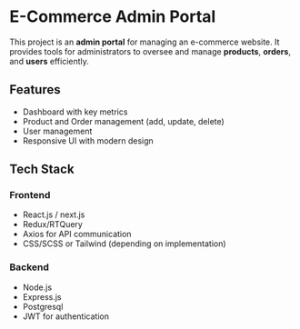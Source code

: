 # E-Commerce Admin Portal

This project is an **admin portal** for managing an e-commerce website. It provides tools for administrators to oversee and manage **products**, **orders**, and **users** efficiently.

## Features

- Dashboard with key metrics
- Product and Order management (add, update, delete)
- User management 
- Responsive UI with modern design

## Tech Stack

### Frontend
- React.js / next.js
- Redux/RTQuery
- Axios for API communication
- CSS/SCSS or Tailwind (depending on implementation)

### Backend
- Node.js
- Express.js
- Postgresql
- JWT for authentication
